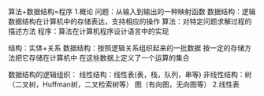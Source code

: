 算法+数据结构=程序
1.概论
问题：从输入到输出的一种映射函数
数据结构：逻辑数据结构在计算机中的存储表达，支持相应的操作
算法：对特定问题求解过程的描述方法
程序：算法在计算机程序设计语言中的实现 

结构：实体+关系
数据结构：按照逻辑关系组织起来的一批数据
按一定的存储方法把它存储在计算机中
在这些数据上定义了一个运算的集合

数据结构的逻辑组织：
线性结构：线性表(表，栈，队列，串等)
非线性结构：树（二叉树，Huffman树，二叉检索树等）
图（有向图，无向图等）
2.线性表





















